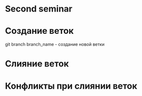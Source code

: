# Second seminar

# Создание веток
git branch branch_name - создание новой ветки
# Слияние веток

# Конфликты при слиянии веток
